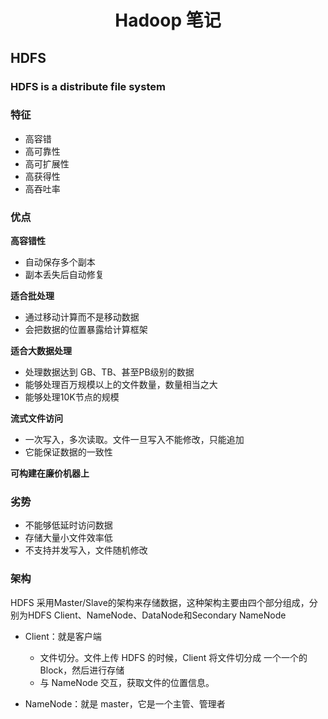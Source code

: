 # <div align="center">Hadoop 笔记</div>
## HDFS
### HDFS is a distribute file system 
### 特征
- 高容错
- 高可靠性
- 高可扩展性
- 高获得性
- 高吞吐率
### 优点
**高容错性**

- 自动保存多个副本
- 副本丢失后自动修复

**适合批处理**

- 通过移动计算而不是移动数据
- 会把数据的位置暴露给计算框架

**适合大数据处理**

- 处理数据达到 GB、TB、甚至PB级别的数据
- 能够处理百万规模以上的文件数量，数量相当之大
- 能够处理10K节点的规模

**流式文件访问**

- 一次写入，多次读取。文件一旦写入不能修改，只能追加
- 它能保证数据的一致性

**可构建在廉价机器上**

### 劣势

- 不能够低延时访问数据
- 存储大量小文件效率低
- 不支持并发写入，文件随机修改

### 架构

HDFS 采用Master/Slave的架构来存储数据，这种架构主要由四个部分组成，分别为HDFS Client、NameNode、DataNode和Secondary NameNode

- Client：就是客户端

    - 文件切分。文件上传 HDFS 的时候，Client 将文件切分成 一个一个的Block，然后进行存储
    - 与 NameNode 交互，获取文件的位置信息。
- NameNode：就是 master，它是一个主管、管理者

